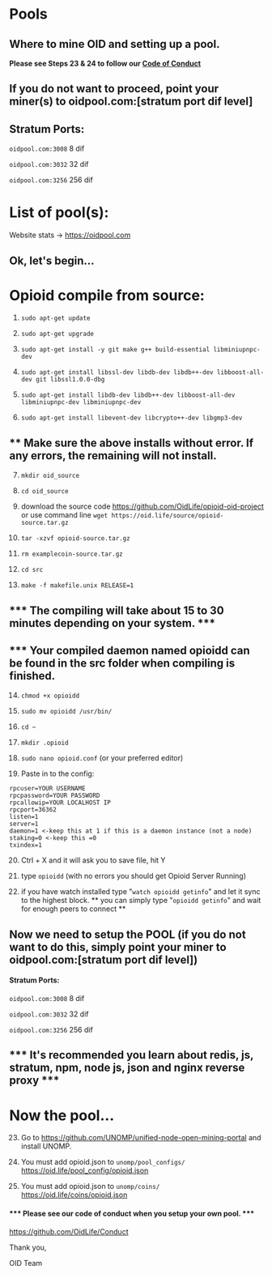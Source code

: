 # Pools
## Where to mine OID and setting up a pool.
**Please see Steps 23 & 24 to follow our [Code of Conduct](https://github.com/OidLife/Conduct)**

## If you do not want to proceed, point your miner(s) to oidpool.com:[stratum port dif level]

## Stratum Ports:

`oidpool.com:3008` 8 dif

`oidpool.com:3032` 32 dif

`oidpool.com:3256` 256 dif

# List of pool(s):
Website stats -> https://oidpool.com


## Ok, let's begin...

# Opioid compile from source:
1) ```sudo apt-get update```

2) ```sudo apt-get upgrade```

3) ```sudo apt-get install -y git make g++ build-essential libminiupnpc-dev```

4) ```sudo apt-get install libssl-dev libdb-dev libdb++-dev libboost-all-dev git libssl1.0.0-dbg```

5) ```sudo apt-get install libdb-dev libdb++-dev libboost-all-dev libminiupnpc-dev libminiupnpc-dev```

6) ```sudo apt-get install libevent-dev libcrypto++-dev libgmp3-dev```

## ** Make sure the above installs without error. If any errors, the remaining will not install.

7) ```mkdir oid_source```

8) ```cd oid_source```

9) download the source code https://github.com/OidLife/opioid-oid-project
or use command line 
```wget https://oid.life/source/opioid-source.tar.gz```

10) ```tar -xzvf opioid-source.tar.gz```

11) ```rm examplecoin-source.tar.gz```

12) ```cd src```

13) ```make -f makefile.unix RELEASE=1```

## *** The compiling will take about 15 to 30 minutes depending on your system. ***

## *** Your compiled daemon named opioidd can be found in the src folder when compiling is finished.

14) ```chmod +x opioidd```

15) ```sudo mv opioidd /usr/bin/```

16) ```cd ~```

17) ```mkdir .opioid```

18) ```sudo nano opioid.conf``` (or your preferred editor)

19) Paste in to the config:
```
rpcuser=YOUR USERNAME
rpcpassword=YOUR PASSWORD
rpcallowip=YOUR LOCALHOST IP
rpcport=36362
listen=1
server=1
daemon=1 <-keep this at 1 if this is a daemon instance (not a node)
staking=0 <-keep this =0
txindex=1
```
20) Ctrl + X and it will ask you to save file, hit Y

21) type ```opioidd``` (with no errors you should get Opioid Server Running)

22) if you have watch installed type "```watch opioidd getinfo```" and let it sync to the highest block.
** you can simply type "```opioidd getinfo```" and wait for enough peers to connect **

## Now we need to setup the POOL (if you do not want to do this, simply point your miner to oidpool.com:[stratum port dif level])

#### Stratum Ports:

`oidpool.com:3008` 8 dif

`oidpool.com:3032` 32 dif

`oidpool.com:3256` 256 dif

## *** It's recommended you learn about redis, js, stratum, npm, node js, json and nginx reverse proxy ***

# Now the pool...

23) Go to https://github.com/UNOMP/unified-node-open-mining-portal and install UNOMP. 

24) You must add opioid.json to `unomp/pool_configs/`  
https://oid.life/pool_config/opioid.json

25) You must add opioid.json to `unomp/coins/`
https://oid.life/coins/opioid.json

#### *** Please see our code of conduct when you setup your own pool. ***
https://github.com/OidLife/Conduct


Thank you,

OID Team  
